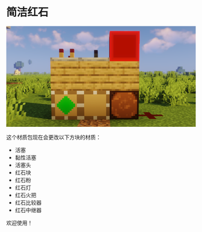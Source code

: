 # 简洁红石
![](https://github.com/iamliuzhiyu/SimpleRedstone/blob/main/title.png "title.png")

这个材质包现在会更改以下方块的材质：

- 活塞
- 黏性活塞
- 活塞头
- 红石块
- 红石粉
- 红石灯
- 红石火把
- 红石比较器
- 红石中继器

欢迎使用！
